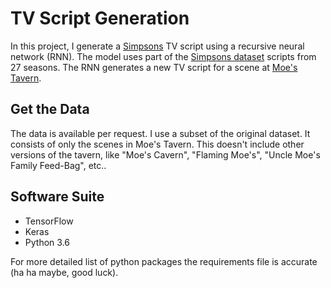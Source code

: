 # TV Script Generation
In this project, I generate a [Simpsons](https://en.wikipedia.org/wiki/The_Simpsons) TV script using a recursive neural network (RNN).  The model uses part of the [Simpsons dataset](https://www.kaggle.com/wcukierski/the-simpsons-by-the-data)  scripts from 27 seasons.  The RNN generates a new TV script for a scene at [Moe's Tavern](https://simpsonswiki.com/wiki/Moe's_Tavern).

## Get the Data
The data is available per request.  I use a subset of the original dataset.  It consists of only the scenes in Moe's Tavern.  This doesn't include other versions of the tavern, like "Moe's Cavern", "Flaming Moe's", "Uncle Moe's Family Feed-Bag", etc..

## Software Suite

* TensorFlow  
* Keras  
* Python 3.6

For more detailed list of python packages the requirements file is accurate (ha ha maybe, good luck).



